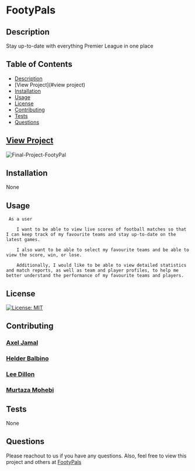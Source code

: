   # FootyPals
  
  ## Description
  
  Stay up-to-date with everything
  Premier League in one place
  
  
  
  
  ## Table of Contents
  * [Description](#description)
  * [View Project](#view project)
  * [Installation](#installation)
  * [Usage](#usage)
  * [License](#license)
  * [Contributing](#contributing)
  * [Tests](#tests)
  * [Questions](#questions)
  
  
  ## [View Project](https://footypals.netlify.app/)
  
  ![Final-Project-FootyPal](https://user-images.githubusercontent.com/119621308/228793614-ffa23cf9-22ab-4fd6-8e00-e04def817817.png)

  ## Installation
  None
  
  ## Usage
  
     As a user

        I want to be able to view live scores of football matches so that I can keep track of my favourite teams and stay up-to-date on the latest games.

        I also want to be able to select my favourite teams and be able to view the score, win, or lose.

        Additionally, I would like to be able to view detailed statistics and match reports, as well as team and player profiles, to help me better understand the performance of my favourite teams and players.

  ## License
  [![License: MIT](https://img.shields.io/badge/License-MIT-yellow.svg)](https://opensource.org/licenses/MIT)
  
  ## Contributing
  ### [Axel Jamal](https://github.com/axeljamal)
  ### [Helder Balbino](https://github.com/HelderBalbino)
  ### [Lee Dillon](https://github.com/LeeDillon)
  ### [Murtaza Mohebi](https://github.com/Murtaza34)
  
  
  ## Tests
  None
  
  ## Questions
  Please reachout to us if you have any questions.
  Also, feel free to view this project and others at [FootyPals](https://github.com/LeeDillon/FootyPals)
  
  
  
